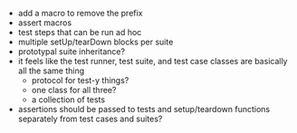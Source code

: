 - add a macro to remove the prefix
- assert macros
- test steps that can be run ad hoc
- multiple setUp/tearDown blocks per suite
- prototypal suite inheritance?
- it feels like the test runner, test suite, and test case classes are basically all the same thing
	- protocol for test-y things?
	- one class for all three?
	- a collection of tests
- assertions should be passed to tests and setup/teardown functions separately from test cases and suites?